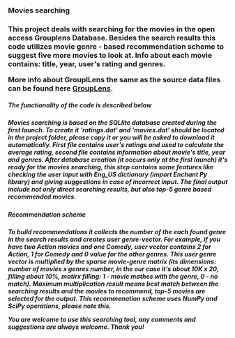 <h3> Movies searching <h3>

This project deals with searching for the movies in the open access Grouplens Database. Besides the search results this code utilizes movie genre - based recommendation scheme to suggest five more movies to look at. Info about each movie contains: title, year, user's rating and genres.

More info about GrouplLens the same as the source data files can be found here [GroupLens](http://grouplens.org/).

<h5>The functionality of the code is described below<h5> 

Movies searching is based on the **SQLlite** database created during the first launch. To create it 'ratings.dat' and 'movies.dat' should be located in the project folder, please copy it or you will be asked to download it automatically. First file contains user's ratings and used to calculate the average rating, second file contains information about movie's title, year and genres. 
After database creation (it occurs only at the first launch) it's ready for the movies searching, this step contains some features like checking the user input with Eng_US dictionary (*import Enchant Py library*) and giving suggestions in case of incorrect input.
The final output include not only direct searching results, but also **top-5** genre based recommended movies. 

<h5>Recommendation scheme<h5>

To build recommendations it collects the number of the each found genre in the search results and creates **user genre-vector**. For example, if you have two *Action* movies and one *Comedy*, user vector contains 2 for *Action*, 1 for *Comedy* and 0 value for the other genres. This **user genre vector** is multiplied  by the sparse **movie-genre matrix** (its dimensions: number of movies x genres number, in the our case it's about 10K x 20, filling about 10%, matirx filling: 1 - movie mathes with the genre, 0 - no match). Maximum multiplication result means best match between the searching results and the movies to recommend, top-5 movies are selected for the output. This recommenation scheme uses *NumPy and SciPy operations*, please note this.

You are welcome to use this searching tool, any comments and suggestions are always welcome. 
Thank you! 
